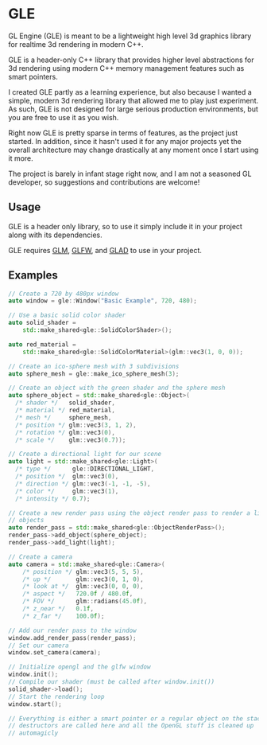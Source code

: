 # GLE

GL Engine (GLE) is meant to be a lightweight high level 3d graphics library for
realtime 3d rendering in modern C++.

GLE is a header-only C++ library that provides higher level abstractions for
3d rendering using modern C++ memory management features such as smart pointers.

I created GLE partly as a learning experience, but also because I wanted a
simple, modern 3d rendering library that allowed me to play just experiment.
As such, GLE is not designed for large serious production environments, but
you are free to use it as you wish.

Right now GLE is pretty sparse in terms of features, as the project just
started. In addition, since it hasn't used it for any major projects yet the
overall architecture may change drastically at any moment once I start using it
more.

The project is barely in infant stage right now, and I am not a seasoned GL
developer, so suggestions and contributions are welcome!

## Usage

GLE is a header only library, so to use it simply include it in your project
along with its dependencies.

GLE requires [GLM](https://github.com/g-truc/glm), [GLFW](https://www.glfw.org),
and [GLAD](https://glad.dav1d.de) to use in your project.

## Examples

```cpp
// Create a 720 by 480px window
auto window = gle::Window("Basic Example", 720, 480);

// Use a basic solid color shader
auto solid_shader =
    std::make_shared<gle::SolidColorShader>();

auto red_material =
    std::make_shared<gle::SolidColorMaterial>(glm::vec3(1, 0, 0));

// Create an ico-sphere mesh with 3 subdivisions
auto sphere_mesh = gle::make_ico_sphere_mesh(3);

// Create an object with the green shader and the sphere mesh
auto sphere_object = std::make_shared<gle::Object>(
  /* shader */   solid_shader,
  /* material */ red_material,
  /* mesh */     sphere_mesh,
  /* position */ glm::vec3(3, 1, 2),
  /* rotation */ glm::vec3(0),
  /* scale */    glm::vec3(0.7));

// Create a directional light for our scene
auto light = std::make_shared<gle::Light>(
  /* type */      gle::DIRECTIONAL_LIGHT,
  /* position */  glm::vec3(0),
  /* direction */ glm::vec3(-1, -1, -5),
  /* color */     glm::vec3(1),
  /* intensity */ 0.7);

// Create a new render pass using the object render pass to render a list of
// objects
auto render_pass = std::make_shared<gle::ObjectRenderPass>();
render_pass->add_object(sphere_object);
render_pass->add_light(light);

// Create a camera
auto camera = std::make_shared<gle::Camera>(
    /* position */ glm::vec3(5, 5, 5),
    /* up */       glm::vec3(0, 1, 0),
    /* look at */  glm::vec3(0, 0, 0),
    /* aspect */   720.0f / 480.0f,
    /* FOV */      glm::radians(45.0f),
    /* z_near */   0.1f,
    /* z_far */    100.0f);

// Add our render pass to the window
window.add_render_pass(render_pass);
// Set our camera
window.set_camera(camera);

// Initialize opengl and the glfw window
window.init();
// Compile our shader (must be called after window.init())
solid_shader->load();
// Start the rendering loop
window.start();

// Everything is either a smart pointer or a regular object on the stack, so the
// destructors are called here and all the OpenGL stuff is cleaned up
// automagicly
```
